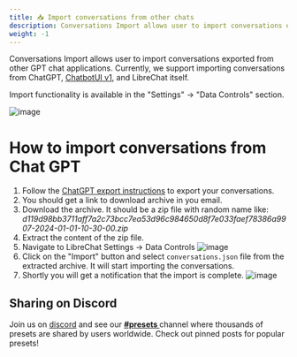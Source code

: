 ```yaml
---
title: 📥 Import conversations from other chats 
description: Conversations Import allows user to import conversations exported from other GPT chat applications. Currently, we support importing conversations from ChatGPT, ChatbotUI v1, and LibreChat itself.  
weight: -1
---
```

Conversations Import allows user to import conversations exported from other GPT chat applications. Currently, we support importing conversations from ChatGPT, [ChatbotUI v1](https://github.com/mckaywrigley/chatbot-ui/tree/b865b0555f53957e96727bc0bbb369c9eaecd83b?tab=readme-ov-file#legacy-code), and LibreChat itself.

Import functionality is available in the "Settings" -> "Data Controls" section.

![image](https://github.com/danny-avila/LibreChat/assets/154290/205d70fd-8fbd-4ae4-a1f6-8baf97553dbe)

# How to import conversations from Chat GPT

1. Follow the [ChatGPT export instructions](https://help.openai.com/en/articles/7260999-how-do-i-export-my-chatgpt-history-and-data) to export your conversations.
2. You should get a link to download archive in you email.
3. Download the archive. It should be a zip file with random name like: _d119d98bb3711aff7a2c73bcc7ea53d96c984650d8f7e033faef78386a9907-2024-01-01-10-30-00.zip_
4. Extract the content of the zip file.
5. Navigate to LibreChat Settings -> Data Controls
![image](https://github.com/danny-avila/LibreChat/assets/154290/205d70fd-8fbd-4ae4-a1f6-8baf97553dbe)
6. Click on the "Import" button and select `conversations.json` file from the extracted archive. It will start importing the conversations.
7. Shortly you will get a notification that the import is complete.
![image](https://github.com/danny-avila/LibreChat/assets/154290/7d3b6766-db76-41d0-aa26-4fab8577353d)


## Sharing on Discord

Join us on [discord](https://discord.librechat.ai) and see our **[#presets ](https://discord.com/channels/1086345563026489514/1093249324797935746)** channel where thousands of presets are shared by users worldwide. Check out pinned posts for popular presets!